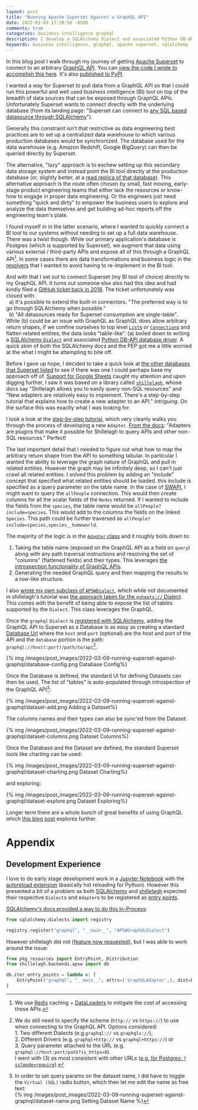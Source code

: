 ```yaml
---
layout: post
title: "Running Apache Superset Against a GraphQL API"
date: 2022-03-09 17:39:58 -0500
comments: true
categories: business-intelligence graphql
description: I develop a SQLAlchemy Dialect and associated Python DB-API database driver that allows Apache Superset to query data from GraphQL API.
keywords: business intelligence, graphql, apache superset, sqlalchemy
---
```

In this blog post I walk through my journey of getting [Apache Superset](https://superset.apache.org/) to connect to an arbitrary [GraphQL API](https://graphql.org/). You can [view the code I wrote to accomplish this here](https://github.com/cancan101/graphql-db-api). It's also [published to PyPI](https://pypi.org/project/sqlalchemy-graphqlapi/).
<!-- more -->

I wanted a way for Superset to pull data from a GraphQL API so that I could run this powerful and well used business intelligence (BI) tool on top of the breadth of data sources that can be exposed through GraphQL APIs. Unfortunately Superset wants to connect directly with the underlying database (from its landing page: "Superset can connect to [any SQL based datasource through SQLAlchemy](https://superset.apache.org/docs/databases/installing-database-drivers/)").

Generally this constraint isn't that restrictive as data engineering best practices are to set up a centralized data warehouse to which various production databases would be synchronized. The database used for the data warehouse (e.g. Amazon Redshift, Google BigQuery) can then be queried directly by Superset.

The alternative, "lazy" approach is to eschew setting up this secondary data storage system and instead point the BI tool directly at the production database (or, slightly better, at a [read replica of that database](https://docs.aws.amazon.com/AmazonRDS/latest/UserGuide/USER_ReadRepl.html)). This alternative approach is the route often chosen by small, fast moving, early-stage product engineering teams that either lack the resources or know-how to engage in proper data engineering. Or the engineers just need something "quick and dirty" to empower the business users to explore and analyze the data themselves and get building ad-hoc reports off the engineering team's plate.

I found myself in in the latter scenario, where I wanted to quickly connect a BI tool to our systems without needing to set up a full data warehouse. There was a twist though. While our primary application's database is Postgres (which is supported by Superset), we augment that data using various external / third-party APIs and expose all of this through a GraphQL API[^cache-etc]. In some cases there are data transformations and business logic in the [resolvers](https://graphql.org/learn/execution/#root-fields-resolvers) that I wanted to avoid having to re-implement in the BI tool.

[^cache-etc]: We use [Redis](https://redis.io/) caching + [DataLoaders](https://github.com/graphql/dataloader) to mitigate the cost of accessing these APIs.

And with that I set out to connect Superset (my BI tool of choice) directly to my GraphQL API. It turns out someone else also had this idea and had kindly filed a [GitHub ticket back in 2018](https://github.com/apache/superset/issues/5389). The ticket unfortunately was closed with:<br>
&nbsp;&nbsp;a) It's possible to extend the built-in connectors. "The preferred way is to go through SQLAlchemy when possible."<br>
&nbsp;&nbsp;b) "All datasources ready for Superset consumption are single-table".<br>
While (b) could be an issue with GraphQL as GraphQL does allow arbitrary return shapes, if we confine ourselves to top level [`List`s](https://graphql.org/learn/schema/#lists-and-non-null) or [`Connection`s](https://relay.dev/graphql/connections.htm) and flatten related entities, the data looks "table-like". (a) boiled down to writing a [SQLAlchemy `Dialect`](https://docs.sqlalchemy.org/en/14/core/engines.html) and associated [Python DB-API database driver](https://www.python.org/dev/peps/pep-0249/). A quick skim of both the SQLAlchemy docs and the PEP got me a little worried at the what I might be attempting to bite off.

Before I gave up hope, I decided to take a quick look at [the other databases that Superset listed](https://superset.apache.org/docs/databases/installing-database-drivers/) to see if there was one I could perhaps base my approach off of. [Support for Google Sheets](https://superset.apache.org/docs/databases/google-sheets) caught my attention and upon digging further, I saw it was based on a library called [`shillelagh`](https://github.com/betodealmeida/shillelagh), whose docs say "Shillelagh allows you to easily query non-SQL resources" and "New adapters are relatively easy to implement. There's a step-by-step tutorial that explains how to create a new adapter to an API." _Intriguing_. On the surface this was exactly what I was looking for.

I took a look at the [step-by-step tutorial](https://shillelagh.readthedocs.io/en/latest/development.html), which very cleanly walks you through the process of developing a new `Adapter`. [From the docs](https://shillelagh.readthedocs.io/en/latest/adapters.html): "Adapters are plugins that make it possible for Shillelagh to query APIs and other non-SQL resources." Perfect!

The last important detail that I needed to figure out what how to map the arbitrary return shape from the API to something tabular. In particular I wanted the ability to leverage the graph nature of GraphQL and pull in related entities. However the graph may be infinitely deep, so I can't just crawl all related entities. I solved this problem by adding an "include" concept that specified what related entities should be loaded. this include is specified as a query parameter on the table name. In the case of [SWAPI](https://graphql.org/swapi-graphql), I might want to query the `allPeople` connection. This would then create columns for all the scalar fields of the `Nodes` returned. If I wanted to include the fields from the `species`, the table name would be `allPeople?include=species`. This would add to the columns the fields on the linked `Species`. This path could be further traversed as `allPeople?include=species,species__homeworld`.

The majority of the logic is in the [`Adapter` class](https://github.com/cancan101/graphql-db-api/blob/main/graphqldb/adapter.py) and it roughly boils down to:<br>
1. Taking the table name (exposed on the GraphQL API as a field on `query`) along with any path traversal instructions and resolving the set of "columns" (flattened fields) and their types. This leverages [the introspection functionality of GraphQL APIs](https://graphql.org/learn/introspection/).<br>
2. Generating the needed GraphQL query and then mapping the results to a row-like structure.

I also [wrote my own subclass of `APSWDialect`](https://github.com/cancan101/graphql-db-api/blob/main/graphqldb/dialect.py), which while not documented in shillelagh's tutorial was [the approach taken for the `gsheets://` Dialect](https://github.com/betodealmeida/shillelagh/blob/a427de0b2d1ac27402d70b8a2ae69468f1f3dcad/src/shillelagh/backends/apsw/dialects/gsheets.py). This comes with the benefit of being able to expose the list of tables supported by the `Dialect`. This class leverages the GraphQL.

Once the `graphql` `Dialect` is [registered with SQLAlchemy](https://superset.apache.org/docs/databases/docker-add-drivers), adding the GraphQL API to Superset as a Database is as easy as creating a standard [Database Url](https://docs.sqlalchemy.org/en/14/core/engines.html#database-urls) where the `host` and `port` (optional) are the host and port of the API and the `database` portion is the path: `graphql://host(:port)/path/to/api`[^http].

{% img /images/post_images/2022-03-09-running-superset-against-graphql/database-config.png Database Config%}

[^http]: We do still need to specify the scheme (`http://` vs `https://`) to use when connecting to the GraphQL API. Options considered: <br>1. Two different Dialects (e.g.`graphql://` vs `graphqls://`), <br>2. Different Drivers (e.g. `graphql+http://` vs `graphql+https://`) or <br>3. Query parameter attached to the URL (e.g. `graphql://host:port/path?is_https=0`). <br>I went with (3) as most consistent with other URLs ([e.g. for Postgres: `?sslmode=require`](https://jdbc.postgresql.org/documentation/head/ssl-client.html)).


Once the Database is defined, the standard UI for defining Datasets can then be used, The list of "tables" is auto-populated through introspection of the GraphQL API[^dataset-name]:

{% img /images/post_images/2022-03-09-running-superset-against-graphql/dataset-add.png Adding a Dataset%}

[^dataset-name]: In order to set query params on the dataset name, I did have to toggle the `Virtual (SQL)` radio button, which then let me edit the name as free text:<br>{% img /images/post_images/2022-03-09-running-superset-against-graphql/dataset-name.png Setting Dataset Name %}

The columns names and their types can also be sync'ed from the Dataset:

{% img /images/post_images/2022-03-09-running-superset-against-graphql/dataset-columns.png Dataset Columns%}

Once the Database and the Dataset are defined, the standard Superset tools like charting can be used:

{% img /images/post_images/2022-03-09-running-superset-against-graphql/dataset-charting.png Dataset Charting%}

and exploring:

{% img /images/post_images/2022-03-09-running-superset-against-graphql/dataset-explore.png Dataset Exploring%}

Longer term there are a whole bunch of great benefits of using GraphQL which [this blog post](https://www.sspaeti.com/blog/analytics-api-with-graphql-the-next-level-of-data-engineering/) explores further.

# Appendix
## Development Experience
I love to do early stage development work in a [Jupyter Notebook](https://jupyter.org/) with the [autoreload extension](https://ipython.readthedocs.io/en/stable/config/extensions/autoreload.html) (basically hot reloading for Python). However this presented a bit of a problem as both [SQLAlchemy](https://docs.sqlalchemy.org/en/14/core/connections.html#registering-new-dialects) and [shillelagh](https://shillelagh.readthedocs.io/en/latest/development.html#informing-shillelagh-of-our-class) expected their respective `Dialect`s and `Adapter`s to be registered as [entry points](https://packaging.python.org/en/latest/specifications/entry-points/).

[SQLAlchemy's docs provided a way to do this In-Process](https://docs.sqlalchemy.org/en/14/core/connections.html#registering-dialects-in-process):
```python
from sqlalchemy.dialects import registry

registry.register("graphql", "__main__", "APSWGraphQLDialect")
```

However shillelagh did not ([feature now requested](https://github.com/betodealmeida/shillelagh/issues/181)), but I was able to work around the issue:
```python
from pkg_resources import EntryPoint, Distribution
from shillelagh.backends.apsw import db

db.iter_entry_points = lambda x: [
    EntryPoint("graphql", "__main__", attrs=('GraphQLAdapter',), dist=Distribution())
]
```

